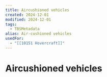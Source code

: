```yaml
---
title: Aircushioned vehicles
created: 2024-12-01
modified: 2024-12-01
tags:
  - TBSMetadata
alias: Air-cushioned vehicles
usedFor:
  - "[[10151 Hovercraft]]"
---
```

# Aircushioned vehicles
